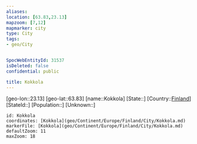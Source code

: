 ```yaml
---
aliases: 
location: [63.83,23.13]
mapzoom: [7,12] 
mapmarker: city 
type: City
tags:
- geo/City


SpocWebEntityId: 31537
isDeleted: false
confidential: public

title: Kokkola
---
```

[geo-lon::23.13]
[geo-lat::63.83]
[name::Kokkola]
[State::]
[Country::[Finland](geo/Continent/Europe/Finland.md)]
[StateId::]
[Population::]
[Unknown::]


```leaflet
id: Kokkola
coordinates: [Kokkola](geo/Continent/Europe/Finland/City/Kokkola.md)
markerFile: [Kokkola](geo/Continent/Europe/Finland/City/Kokkola.md)
defaultZoom: 11 
maxZoom: 18
```


